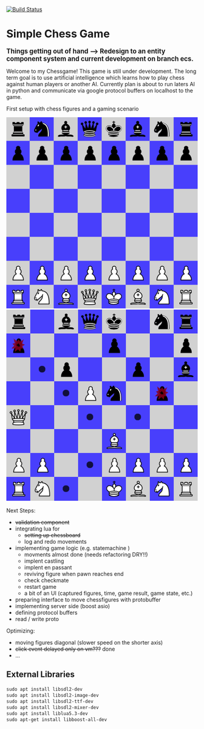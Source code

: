 
[![Build Status](https://dev.azure.com/thomassedlmair/SimpleChess/_apis/build/status/ThoSe1990.SimpleChess?branchName=master)](https://dev.azure.com/thomassedlmair/SimpleChess/_build/latest?definitionId=3&branchName=ecs)


# Simple Chess Game 
  
  

<span style="font-size:larger;">**Things getting out of hand --> Redesign to an entity component system and current development on branch ecs.**</span>

  
  
  
  
Welcome to my Chessgame! This game is still under development. The long term goal is to use artificial intelligence which learns how to play chess against human players or another AI. Currently plan is about to run laters AI in python and communicate via google protocol buffers on localhost to the game. 
  
First setup with chess figures and a gaming scenario 

![first setup](./screenshots/default_setup.PNG)
![game running](./screenshots/chessgame.PNG)


Next Steps:
- ~~validation component~~
- integrating lua for
    - ~~setting up chessboard~~
    - log and redo movements
- implementing game logic (e.g. statemachine )
    - movments almost done (needs refactoring DRY!!)
    - implent castling
    - implent en passant
    - reviving figure when pawn reaches end
    - check checkmate
    - restart game
    - a bit of an UI (captured figures, time, game result, game state, etc.)
- preparing interface to move chessfigures with protobuffer
- implementing server side (boost asio)
- defining protocol buffers
- read / write proto


Optimizing:
- moving figures diagonal (slower speed on the shorter axis)
- ~~click event delayed only on vm???~~ done
- ... 

## External Libraries

````
sudo apt install libsdl2-dev
sudo apt install libsdl2-image-dev
sudo apt install libsdl2-ttf-dev
sudo apt install libsdl2-mixer-dev
sudo apt install liblua5.3-dev
sudo apt-get install libboost-all-dev
````
